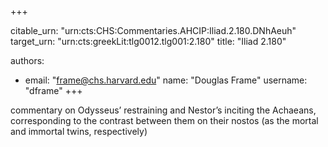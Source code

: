 +++


citable_urn: "urn:cts:CHS:Commentaries.AHCIP:Iliad.2.180.DNhAeuh"
target_urn: "urn:cts:greekLit:tlg0012.tlg001:2.180"
title: "Iliad 2.180"

authors:
- email: "frame@chs.harvard.edu"
  name: "Douglas Frame"
  username: "dframe"
+++

<p>commentary on Odysseus’ restraining and Nestor’s inciting the Achaeans, corresponding to the contrast between them on their nostos (as the mortal and immortal twins, respectively)</p>